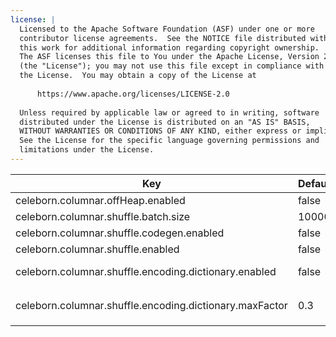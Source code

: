 ```yaml
---
license: |
  Licensed to the Apache Software Foundation (ASF) under one or more
  contributor license agreements.  See the NOTICE file distributed with
  this work for additional information regarding copyright ownership.
  The ASF licenses this file to You under the Apache License, Version 2.0
  (the "License"); you may not use this file except in compliance with
  the License.  You may obtain a copy of the License at
  
      https://www.apache.org/licenses/LICENSE-2.0
  
  Unless required by applicable law or agreed to in writing, software
  distributed under the License is distributed on an "AS IS" BASIS,
  WITHOUT WARRANTIES OR CONDITIONS OF ANY KIND, either express or implied.
  See the License for the specific language governing permissions and
  limitations under the License.
---
```


<!--begin-include-->
| Key | Default | Description | Since |
| --- | ------- | ----------- | ----- |
| celeborn.columnar.offHeap.enabled | false | Whether to use off heap columnar vector. | 0.2.0 | 
| celeborn.columnar.shuffle.batch.size | 10000 | Vector batch size for columnar shuffle. | 0.2.0 | 
| celeborn.columnar.shuffle.codegen.enabled | false | Whether to use codegen for columnar-based shuffle. | 0.2.0 | 
| celeborn.columnar.shuffle.enabled | false | Whether to enable columnar-based shuffle. | 0.2.0 | 
| celeborn.columnar.shuffle.encoding.dictionary.enabled | false | Whether to use dictionary encoding for columnar-based shuffle data. | 0.2.0 | 
| celeborn.columnar.shuffle.encoding.dictionary.maxFactor | 0.3 | Max factor for dictionary size. The max dictionary size is `min(32.0 KB, celeborn.columnar.shuffle.batch.size * celeborn.columnar.shuffle.encoding.dictionary.maxFactor)`. | 0.2.0 | 
<!--end-include-->

